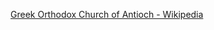 ﻿[Greek Orthodox Church of Antioch - Wikipedia](https://en.wikipedia.org/wiki/Greek_Orthodox_Church_of_Antioch)